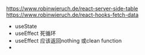 https://www.robinwieruch.de/react-server-side-table
https://www.robinwieruch.de/react-hooks-fetch-data

- useState
- useEffect 死循环  
- useEffect 应该返回nothing 或clean function
- 